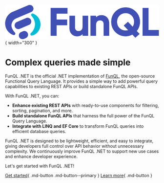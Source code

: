 ![FunQL logo](assets/logo.png){ width="300" }

# Complex queries made simple

FunQL .NET is the official .NET implementation of [FunQL](https://funql.io/), the open-source Functional Query Language.
It provides a simple way to add powerful query capabilities to existing REST APIs or build standalone FunQL APIs.

With FunQL .NET, you can:

- **Enhance existing REST APIs** with ready-to-use components for filtering, sorting, pagination, and more.
- **Build standalone FunQL APIs** that harness the full power of the FunQL Query Language.
- **Integrate with LINQ and EF Core** to transform FunQL queries into efficient database queries.

FunQL .NET is designed to be lightweight, efficient, and easy to integrate, giving developers full control over API
behavior without unnecessary complexity. We continuously improve FunQL .NET to support new use cases and enhance
developer experience.

Let's get started with FunQL .NET!

[Get started](learn/getting-started.md){ .md-button .md-button--primary }
[Learn more](design-philosophy.md){ .md-button }